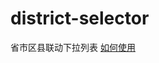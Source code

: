 # district-selector
省市区县联动下拉列表
[如何使用](https://github.com/linjiaju8/district-selector/wiki/district-selector插件wiki)
